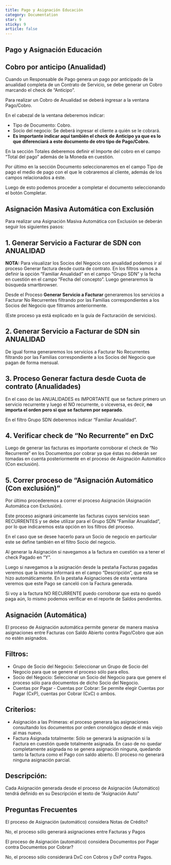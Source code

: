 ```yaml
---
title: Pago y Asignación Educación
category: Documentation
star: 9
sticky: 9
article: false
---
```


## **Pago y Asignación Educación**

## **Cobro por anticipo (Anualidad)**

Cuando un Responsable de Pago genera un pago por anticipado de la anualidad completa de un Contrato de Servicio, se debe generar un Cobro marcando el check de “Anticipo”.

Para realizar un Cobro de Anualidad se deberá ingresar a la ventana Pago/Cobro.

En el cabezal de la ventana deberemos indicar:

* Tipo de Documento: Cobro.
* Socio del negocio: Se deberá ingresar el cliente a quién se le cobrará.
* **Es importante indicar aquí también el check de Anticipo ya que es lo que diferenciará a este documento de otro tipo de Pago/Cobro.**

En la sección Totales deberemos definir el Importe del cobro en el campo “Total del pago” además de la Moneda en cuestión.

Por último en la sección Documento seleccionaremos en el campo Tipo de pago el medio de pago con el que le cobraremos al cliente, además de los campos relacionados a éste.

Luego de esto podemos proceder a completar el documento seleccionando el botón Completar.

## **Asignación Masiva Automática con Exclusión**

Para realizar una Asignación Masiva Automática con Exclusión se deberán seguir los siguientes pasos:

## **1\. Generar Servicio a Facturar de SDN con ANUALIDAD**

**NOTA:** Para visualizar los Socios del Negocio con anualidad podemos ir al proceso Generar factura desde cuota de contrato. En los filtros vamos a definir la opción “Familiar Anualidad” en el campo “Grupo SDN” y la fecha en cuestión en el campo “Fecha del concepto”. Luego generaremos la búsqueda smartbrowser.

Desde el Proceso **Generar Servicio a Facturar** generaremos los servicios a Facturar No Recurrentes filtrando por las Familias correspondientes a los Socios del Negocio que filtramos anteriormente.

(Este proceso ya está explicado en la guía de Facturación de servicios).

## **2\. Generar Servicio a Facturar de SDN sin ANUALIDAD**

De igual forma generaremos los servicios a Facturar No Recurrentes filtrando por las Familias correspondiente a los Socios del Negocio que pagan de forma mensual.

## **3\. Proceso Generar factura desde Cuota de contrato (Anualidades)**

En el caso de las ANUALIDADES es IMPORTANTE que se facture primero un servicio recurrente y luego el NO recurrente, o viceversa, es decir, **no importa el orden pero si que se facturen por separado**.

En el filtro Grupo SDN deberemos indicar “Familiar Anualidad”.

## **4\. Verificar check de “No Recurrente” en DxC**

Luego de generar las facturas es importante corroborar el check de “No Recurrente” en los Documentos por cobrar ya que éstas no deberán ser tomadas en cuenta posteriormente en el proceso de Asignación Automático (Con exclusión).

## **5\. Correr proceso de “Asignación Automático (Con exclusión)”**

Por último procederemos a correr el proceso Asignación (Asignación Automática con Exclusión).

Este proceso asignará únicamente las facturas cuyos servicios sean RECURRENTES y se debe utilizar para el Grupo SDN “Familiar Anualidad”, por lo que indicaremos esta opción en los filtros del proceso.

En el caso que se desee hacerlo para un Socio de negocio en particular este se define también en el filtro Socio del negocio.

Al generar la Asignación si navegamos a la factura en cuestión va a tener el check Pagado en “Y”.

Luego si navegamos a la asignación desde la pestaña Facturas pagadas veremos que la misma informará en el campo “Descripción”, que esta se hizo automáticamente. En la pestaña Asignaciones de esta ventana veremos que este Pago se canceló con la Factura generada.

Si voy a la factura NO RECURRENTE puedo corroborar que esta no quedó paga aún, lo mismo podemos verificar en el reporte de Saldos pendientes.

## **Asignación (Automática)**

El proceso de Asignación automática permite generar de manera masiva asignaciones entre Facturas con Saldo Abierto contra Pago/Cobro que aún no estén asignados.

## **Filtros:**

* Grupo de Socio del Negocio: Seleccionar un Grupo de Socio del Negocio para que se genere el proceso sólo para ellos.
* Socio del Negocio: Seleccionar un Socio del Negocio para que genere el proceso sólo para documentos de dicho Socio del Negocio.
* Cuentas por Pagar - Cuentas por Cobrar: Se permite elegir Cuentas por Pagar (CxP), cuentas por Cobrar (CxC) o ambos.

## **Criterios:**

* Asignación a las Primeras: el proceso generara las asignaciones consultando los documentos por orden cronológico desde el más viejo al mas nuevo.
* Factura Asignada totalmente: Sólo se generará la asignación si la Factura en cuestión quede totalmente asignada. En caso de no quedar completamente asignada no se genera asignación ninguna, quedando tanto la factura como el Pago con saldo abierto. El proceso no generará ninguna asignación parcial.

## **Descripción:**

Cada Asignación generada desde el proceso de Asignación (Automático) tendrá definido en su Descripción el texto de “Asignación Auto”

## **Preguntas Frecuentes**

El proceso de Asignación (automático) considera Notas de Crédito?

No, el proceso sólo generará asignaciones entre Facturas y Pagos

El proceso de Asignación (automático) considera Documentos por Pagar contra Documentos por Cobrar?

No, el proceso sólo considerará DxC con Cobros y DxP contra Pagos.